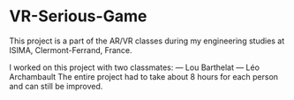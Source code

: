 # VR-Serious-Game

This project is a part of the AR/VR classes during my engineering studies at ISIMA, Clermont-Ferrand, France.

I worked on this project with two classmates:
— Lou Barthelat
— Léo Archambault
The entire project had to take about 8 hours for each person and can still be improved.
